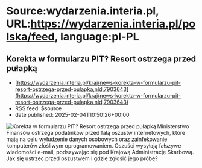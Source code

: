 # Source:wydarzenia.interia.pl, URL:https://wydarzenia.interia.pl/polska/feed, language:pl-PL

## Korekta w formularzu PIT? Resort ostrzega przed pułapką
 - [https://wydarzenia.interia.pl/kraj/news-korekta-w-formularzu-pit-resort-ostrzega-przed-pulapka,nId,7903643](https://wydarzenia.interia.pl/kraj/news-korekta-w-formularzu-pit-resort-ostrzega-przed-pulapka,nId,7903643)
 - RSS feed: $source
 - date published: 2025-02-04T10:50:26+00:00

<p><a href="https://wydarzenia.interia.pl/kraj/news-korekta-w-formularzu-pit-resort-ostrzega-przed-pulapka,nId,7903643"><img src="https://i.iplsc.com/korekta-w-formularzu-pit-resort-ostrzega-przed-pulapka/000GDZKB1F0PN4MT-C321.jpg" alt="Korekta w formularzu PIT? Resort ostrzega przed pułapką" align="left" /></a>Ministerstwo Finansów ostrzega podatników przed falą oszustw internetowych, które mają na celu wyłudzenie danych osobowych oraz zainfekowanie komputerów złośliwym oprogramowaniem. Oszuści wysyłają fałszywe wiadomości e-mail, podszywając się pod Krajową Administrację Skarbową. Jak się ustrzec przed oszustwem i gdzie zgłosić jego próbę?</p><br clear="all" />


